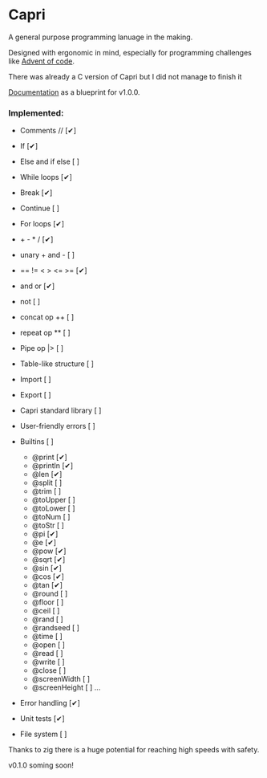 # Capri
A general purpose programming lanuage in the making.

Designed with ergonomic in mind, especially for programming challenges like [Advent of code](https://adventofcode.com/).

There was already a C version of Capri but I did not manage to finish it

[Documentation](./DOCS.md) as a blueprint for v1.0.0.

### Implemented:
- Comments // [✔]
- If [✔]
- Else and if else [ ]
- While loops [✔]
- Break [✔]
- Continue [ ]
- For loops [✔]
- \+ \- \* \/ [✔]
- unary \+ and \- [ ]
- == != < > <= >= [✔]
- and or [✔]
- not [ ]
- concat op \+\+ [ ]
- repeat op \*\* [ ]
- Pipe op |> [ ]
- Table-like structure [ ]
- Import [ ]
- Export [ ]
- Capri standard library [ ]
- User-friendly errors [ ]

- Builtins [ ]
    - @print [✔]
    - @println [✔]
    - @len [✔]
    - @split [ ]
    - @trim [ ]
    - @toUpper [ ]
    - @toLower [ ]
    - @toNum [ ]
    - @toStr [ ]
    - @pi [✔]
    - @e [✔]
    - @pow [✔]
    - @sqrt [✔]
    - @sin [✔]
    - @cos [✔]
    - @tan [✔]
    - @round [ ]
    - @floor [ ]
    - @ceil [ ]
    - @rand [ ]
    - @randseed [ ]
    - @time [ ]
    - @open [ ]
    - @read [ ]
    - @write [ ]
    - @close [ ]
    - @screenWidth [ ]
    - @screenHeight [ ]
    ...
- Error handling [✔]
- Unit tests [✔]
- File system [ ]

Thanks to zig there is a huge potential for reaching high speeds with safety.

v0.1.0 soming soon!
